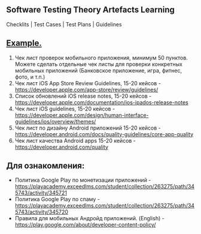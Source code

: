 ## Software Testing Theory Artefacts Learning
Checklits | Test Cases | Test Plans | Guidelines
## [Example.](https://docs.google.com/spreadsheets/d/1YuOpm79UTRarMca3SJemUNqsV_EbuBto2jqiJwU_oJk/edit#gid=0)


1. Чек лист проверок мобильного приложения, минимум 50 пунктов. Можете сделать отдельные чек листы для проверки конкретных мобильных приложений (Банковское приложение, игра, фитнес, фото, и т.п.)
2. Чек лист iOS App Store Review Guidelines, 15-20 кейсов - https://developer.apple.com/app-store/review/guidelines/
3. Список обновлений iOS release notes, 15-20 кейсов - https://developer.apple.com/documentation/ios-ipados-release-notes
4. Чек лист iOS guidelines, 15-20 кейсов -  https://developer.apple.com/design/human-interface-guidelines/ios/overview/themes/
5. Чек лист по дизайну Android приложений  15-20 кейсов - https://developer.android.com/docs/quality-guidelines/core-app-quality
6. Чек лист качества Android apps 15-20 кейсов - https://developer.android.com/quality



## Для ознакомления:
+ Политика Google Play по монетизации приложений - https://playacademy.exceedlms.com/student/collection/263275/path/345743/activity/345721
+ Политика Google Play по спаму -  https://playacademy.exceedlms.com/student/collection/263275/path/345743/activity/345720
+ Правила для мобильных Андройд приложений. (English) - https://play.google.com/about/developer-content-policy/